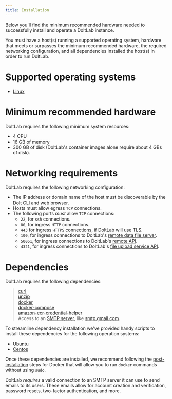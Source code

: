 ```yaml
---
title: Installation
---
```


Below you'll find the minimum recommended hardware needed to successfully install and operate a DoltLab instance.

You must have a host(s) running a supported operating system, hardware that meets or surpasses the minimum recommended hardware, the required networking configuration, and all dependencies installed the host(s) in order to run DoltLab.

<h1 id="supported-operating-systems">Supported operating systems</h1>

- [Linux](./installation/linux.md)

<h1 id="minimum-recommended-hardware">Minimum recommended hardware</h1>

DoltLab requires the following minimum system resources:

* 4 CPU
* 16 GB of memory
* 300 GB of disk (DoltLab's container images alone require about 4 GBs of disk).

<h1 id="networking-requirements">Networking requirements</h1>

DoltLab requires the following networking configuration:

* The IP address or domain name of the host must be discoverable by the Dolt CLI and web browser.
* Hosts must allow egress `TCP` connections.
* The following ports _must_ allow `TCP` connections:
  * `22`, for `ssh` connections.
  * `80`, for ingress `HTTP` connections.
  * `443` for ingress `HTTPS` connections, if DoltLab will use TLS.
  * `100`, for ingress connections to DoltLab's [remote data file server](https://www.dolthub.com/blog/2022-02-25-doltlab-101-services-and-roadmap/#doltlab-remoteapi-server).
  * `50051`, for ingress connections to DoltLab's [remote API](https://www.dolthub.com/blog/2022-02-25-doltlab-101-services-and-roadmap/#doltlab-remoteapi-server).
  * `4321`, for ingress connections to DoltLab's [file upload service API](https://www.dolthub.com/blog/2022-02-25-doltlab-101-services-and-roadmap/#doltlab-file-service-api-server).

<h1 id="dependencies">Dependencies</h1>

DoltLab requires the following dependencies:

> [curl](https://www.tecmint.com/install-curl-in-linux/)<br/>
> [unzip](https://www.tecmint.com/install-zip-and-unzip-in-linux/)<br/>
> [docker](https://docs.docker.com/engine/install/)<br/>
> [docker-compose](https://docs.docker.com/compose/install/)<br/>
> [amazon-ecr-credential-helper](https://github.com/awslabs/amazon-ecr-credential-helper)<br/>
> Access to an [SMTP server](https://aws.amazon.com/what-is/smtp/), like [smtp.gmail.com](https://support.google.com/a/answer/176600?hl=en).

To streamline dependency installation we've provided handy scripts to install these dependencies for the following operation systems:

- [Ubuntu](./installation/ubuntu_dependencies.md)
- [Centos](./installation/centos_dependencies.md)

Once these dependencies are installed, we recommend following the [post-installation](https://docs.docker.com/engine/install/linux-postinstall/) steps for Docker that will allow you to run `docker` commands without using `sudo`.

DoltLab _requires_ a valid connection to an SMTP server it can use to send emails to its users. These emails allow for account creation and verification, password resets, two-factor authentication, and more.
